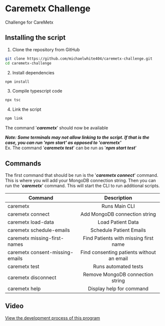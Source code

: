 # Caremetx Challenge

Challenge for CareMetx

## Installing the script

1. Clone the repository from GitHub

```sh
git clone https://github.com/michaelwhite404/caremetx-challenge.git
cd caremetx-challenge
```

2. Install dependencies

```sh
npm install
```

3. Compile typescript code

```sh
npx tsc
```

4. Link the script

```sh
npm link
```

The command '_**caremetx**_' should now be available

_**Note: Some terminals may not allow linking to the script. If that is the case, you can run 'npm start' as opposed to 'caremetx'**_  
Ex. The command '_**caremetx test**_' can be run as '_**npm start test**_'

## Commands

The first command that should be run is the '_**caremetx connect**_' command. This is where you will add your MongoDB connection string. Then you can run the '_**caremetx**_' command. This will start the CLI to run additional scripts.

| Command                         |                Description                |
| ------------------------------- | :---------------------------------------: |
| caremetx                        |               Runs Main CLI               |
| caremetx connect                |       Add MongoDB connection string       |
| caremetx load-data              |             Load Patient Data             |
| caremetx schedule-emails        |          Schedule Patient Emails          |
| caremetx missing-first-names    |   Find Patients with missing first name   |
| caremetx consent-missing-emails | Find consenting patients without an email |
| caremetx test                   |           Runs automated tests            |
| caremetx disconnect             |     Remove MongoDB connection string      |
| caremetx help                   |         Display help for command          |

## Video

[View the development process of this program](https://www.loom.com/share/a2480212e2754753b0ce60552b7c61d0)
